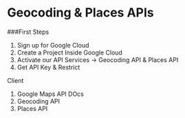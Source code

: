 # Geocoding & Places APIs

###First Steps
1. Sign up for Google Cloud
2. Create a Project Inside Google Cloud
3. Activate our API Services -> Geocoding API & Places API
4. Get API Key & Restrict

Client
1. Google Maps API DOcs
2. Geocoding API
3. Places API
